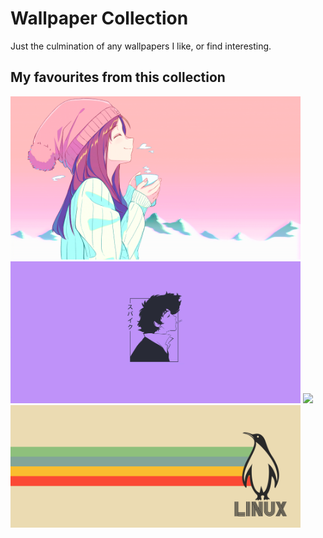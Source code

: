# Wallpaper Collection
Just the culmination of any wallpapers I like, or find interesting.

## My favourites from this collection

<img src="https://github.com/rampus-bit/Wallpapers/blob/main/Anime/Arctic.png" width="464px"/>
<img src="https://github.com/rampus-bit/Wallpapers/blob/main/Anime/Spike-Purple.jpeg" width="464px"/>
<img src="https://github.com/rampus-bit/Wallpapers/blob/main/Personal/Tokyo.png" width="464px"/>
<img src="https://github.com/rampus-bit/Wallpapers/blob/main/Personal/Polaroid.png" width="464px"/>
